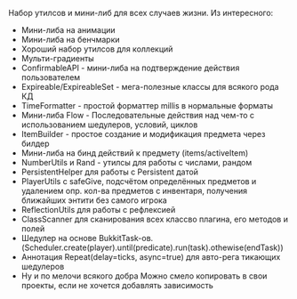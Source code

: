 Набор утилсов и мини-либ для всех случаев жизни. Из интересного:
- Мини-либа на анимации
- Мини-либа на бенчмарки
- Хороший набор утилсов для коллекций
- Мульти-градиенты
- ConfirmableAPI - мини-либа на подтверждение действия пользователем
- Expireable/ExpireableSet - мега-полезные классы для всякого рода КД
- TimeFormatter - простой форматтер millis в нормальные форматы
- Мини-либа Flow - Последовательные действия над чем-то с использованием шедулеров, условий, циклов
- ItemBuilder - простое создание и модификация предмета через билдер
- Мини-либа на бинд действий к предмету (items/activeItem)
- NumberUtils и Rand - утилсы для работы с числами, рандом
- PersistentHelper для работы с Persistent датой
- PlayerUtils с safeGive, подсчётом определённых предметов и удалением опр. кол-ва предметов с инвентаря, получения ближайших энтити без самого игрока
- ReflectionUtils для работы с рефлексией
- ClassScanner для сканирования всех классво плагина, его методов и полей
- Шедулер на основе BukkitTask-ов. (Scheduler.create(player).until(predicate).run(task).othewise(endTask))
- Аннотация Repeat(delay=ticks, async=true) для авто-рега тикающих шедулеров
- Ну и по мелочи всякого добра
Можно смело копировать в свои проекты, если не хочется добавлять зависимость

